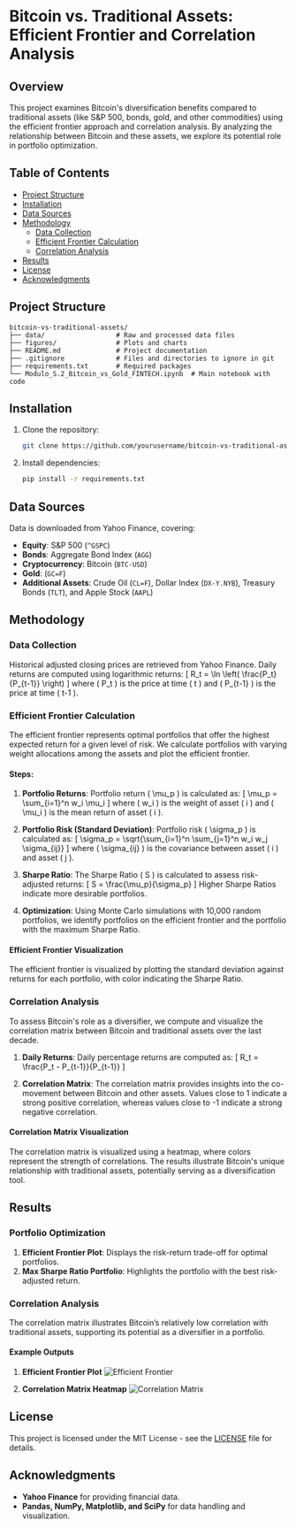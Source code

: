 # Bitcoin vs. Traditional Assets: Efficient Frontier and Correlation Analysis

## Overview

This project examines Bitcoin's diversification benefits compared to traditional assets (like S&P 500, bonds, gold, and other commodities) using the efficient frontier approach and correlation analysis. By analyzing the relationship between Bitcoin and these assets, we explore its potential role in portfolio optimization.

## Table of Contents

- [Project Structure](#project-structure)
- [Installation](#installation)
- [Data Sources](#data-sources)
- [Methodology](#methodology)
  - [Data Collection](#data-collection)
  - [Efficient Frontier Calculation](#efficient-frontier-calculation)
  - [Correlation Analysis](#correlation-analysis)
- [Results](#results)
- [License](#license)
- [Acknowledgments](#acknowledgments)

## Project Structure

```
bitcoin-vs-traditional-assets/
├── data/                  # Raw and processed data files
├── figures/               # Plots and charts
├── README.md              # Project documentation
├── .gitignore             # Files and directories to ignore in git
├── requirements.txt       # Required packages
└── Modulo_S.2_Bitcoin_vs_Gold_FINTECH.ipynb  # Main notebook with code
```

## Installation

1. Clone the repository:
   ```bash
   git clone https://github.com/yourusername/bitcoin-vs-traditional-assets.git
   ```
2. Install dependencies:
   ```bash
   pip install -r requirements.txt
   ```

## Data Sources

Data is downloaded from Yahoo Finance, covering:
- **Equity**: S&P 500 (`^GSPC`)
- **Bonds**: Aggregate Bond Index (`AGG`)
- **Cryptocurrency**: Bitcoin (`BTC-USD`)
- **Gold**: (`GC=F`)
- **Additional Assets**: Crude Oil (`CL=F`), Dollar Index (`DX-Y.NYB`), Treasury Bonds (`TLT`), and Apple Stock (`AAPL`)

## Methodology

### Data Collection

Historical adjusted closing prices are retrieved from Yahoo Finance. Daily returns are computed using logarithmic returns:
\[
R_t = \ln \left( \frac{P_t}{P_{t-1}} \right)
\]
where \( P_t \) is the price at time \( t \) and \( P_{t-1} \) is the price at time \( t-1 \).

### Efficient Frontier Calculation

The efficient frontier represents optimal portfolios that offer the highest expected return for a given level of risk. We calculate portfolios with varying weight allocations among the assets and plot the efficient frontier.

#### Steps:

1. **Portfolio Returns**:
   Portfolio return \( \mu_p \) is calculated as:
   \[
   \mu_p = \sum_{i=1}^n w_i \mu_i
   \]
   where \( w_i \) is the weight of asset \( i \) and \( \mu_i \) is the mean return of asset \( i \).

2. **Portfolio Risk (Standard Deviation)**:
   Portfolio risk \( \sigma_p \) is calculated as:
   \[
   \sigma_p = \sqrt{\sum_{i=1}^n \sum_{j=1}^n w_i w_j \sigma_{ij}}
   \]
   where \( \sigma_{ij} \) is the covariance between asset \( i \) and asset \( j \).

3. **Sharpe Ratio**:
   The Sharpe Ratio \( S \) is calculated to assess risk-adjusted returns:
   \[
   S = \frac{\mu_p}{\sigma_p}
   \]
   Higher Sharpe Ratios indicate more desirable portfolios.

4. **Optimization**:
   Using Monte Carlo simulations with 10,000 random portfolios, we identify portfolios on the efficient frontier and the portfolio with the maximum Sharpe Ratio.

#### Efficient Frontier Visualization

The efficient frontier is visualized by plotting the standard deviation against returns for each portfolio, with color indicating the Sharpe Ratio.

### Correlation Analysis

To assess Bitcoin's role as a diversifier, we compute and visualize the correlation matrix between Bitcoin and traditional assets over the last decade.

1. **Daily Returns**: 
   Daily percentage returns are computed as:
   \[
   R_t = \frac{P_t - P_{t-1}}{P_{t-1}}
   \]

2. **Correlation Matrix**:
   The correlation matrix provides insights into the co-movement between Bitcoin and other assets. Values close to 1 indicate a strong positive correlation, whereas values close to -1 indicate a strong negative correlation.

#### Correlation Matrix Visualization

The correlation matrix is visualized using a heatmap, where colors represent the strength of correlations. The results illustrate Bitcoin's unique relationship with traditional assets, potentially serving as a diversification tool.

## Results

### Portfolio Optimization

1. **Efficient Frontier Plot**: Displays the risk-return trade-off for optimal portfolios.
2. **Max Sharpe Ratio Portfolio**: Highlights the portfolio with the best risk-adjusted return.

### Correlation Analysis

The correlation matrix illustrates Bitcoin’s relatively low correlation with traditional assets, supporting its potential as a diversifier in a portfolio.

#### Example Outputs

1. **Efficient Frontier Plot**
   ![Efficient Frontier](figures/efficient_frontier.png)

2. **Correlation Matrix Heatmap**
   ![Correlation Matrix](figures/correlation_matrix.png)

## License

This project is licensed under the MIT License - see the [LICENSE](LICENSE) file for details.

## Acknowledgments

- **Yahoo Finance** for providing financial data.
- **Pandas, NumPy, Matplotlib, and SciPy** for data handling and visualization.
